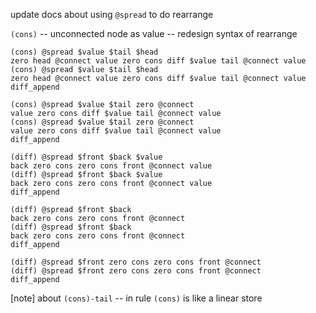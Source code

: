 update docs about using `@spread` to do rearrange

`(cons)` -- unconnected node as value -- redesign syntax of rearrange

```
(cons) @spread $value $tail $head
zero head @connect value zero cons diff $value tail @connect value
(cons) @spread $value $tail $head
zero head @connect value zero cons diff $value tail @connect value
diff_append
```

```
(cons) @spread $value $tail zero @connect
value zero cons diff $value tail @connect value
(cons) @spread $value $tail zero @connect
value zero cons diff $value tail @connect value
diff_append
```

```
(diff) @spread $front $back $value
back zero cons zero cons front @connect value
(diff) @spread $front $back $value
back zero cons zero cons front @connect value
diff_append
```

```
(diff) @spread $front $back
back zero cons zero cons front @connect
(diff) @spread $front $back
back zero cons zero cons front @connect
diff_append
```

```
(diff) @spread $front zero cons zero cons front @connect
(diff) @spread $front zero cons zero cons front @connect
diff_append
```

[note] about `(cons)-tail` -- in rule `(cons)` is like a linear store
